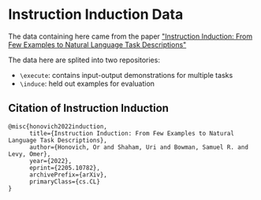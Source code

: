# Instruction Induction Data

The data containing here came from the paper ["Instruction Induction: From Few Examples to Natural Language Task Descriptions"](https://arxiv.org/abs/2205.10782)

The data here are splited into two repositories:
- `\execute`: contains input-output demonstrations for multiple tasks
- `\induce`: held out examples for evaluation


## Citation of Instruction Induction
```
@misc{honovich2022induction,
      title={Instruction Induction: From Few Examples to Natural Language Task Descriptions},
      author={Honovich, Or and Shaham, Uri and Bowman, Samuel R. and Levy, Omer},
      year={2022},
      eprint={2205.10782},
      archivePrefix={arXiv},
      primaryClass={cs.CL}
}
```